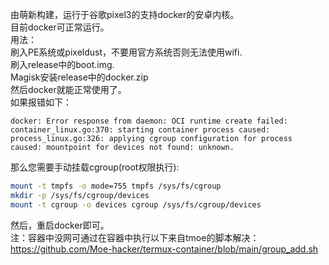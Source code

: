 由萌新构建，运行于谷歌pixel3的支持docker的安卓内核。  
目前docker可正常运行。     
用法：  
刷入PE系统或pixeldust，不要用官方系统否则无法使用wifi.     
刷入release中的boot.img.   
Magisk安装release中的docker.zip  
然后docker就能正常使用了。    
如果报错如下：   
```log
docker: Error response from daemon: OCI runtime create failed: container_linux.go:370: starting container process caused: process_linux.go:326: applying cgroup configuration for process caused: mountpoint for devices not found: unknown.
```
那么您需要手动挂载cgroup(root权限执行):
```sh
mount -t tmpfs -o mode=755 tmpfs /sys/fs/cgroup
mkdir -p /sys/fs/cgroup/devices
mount -t cgroup -o devices cgroup /sys/fs/cgroup/devices
```  
然后，重启docker即可。  
注：容器中没网可通过在容器中执行以下来自tmoe的脚本解决：https://github.com/Moe-hacker/termux-container/blob/main/group_add.sh
